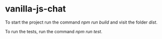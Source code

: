 # vanilla-js-chat

To start the project run the command _npm run build_ and visit the folder *dist*.

To run the tests, run the command _npm run test_.
